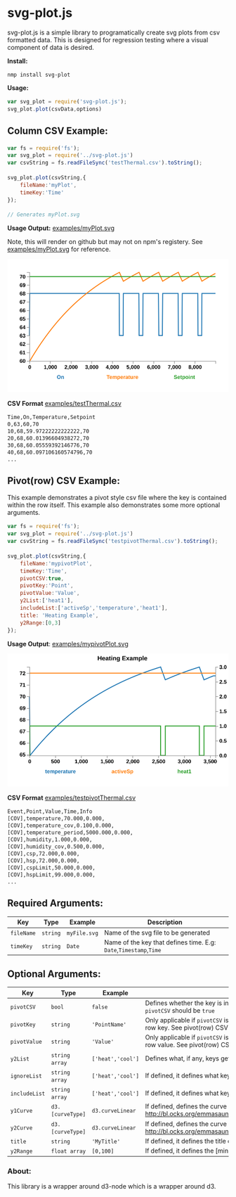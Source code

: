 # svg-plot.js

svg-plot.js is a simple library to programatically create svg plots from csv formatted data. This is designed for regression testing where a visual component of data is desired. 

**Install:**

```console
nmp install svg-plot
```

**Usage:**

```js
var svg_plot = require('svg-plot.js');
svg_plot.plot(csvData,options)
```

## Column CSV Example:

```js
var fs = require('fs');
var svg_plot = require('../svg-plot.js')
var csvString = fs.readFileSync('testThermal.csv').toString();

svg_plot.plot(csvString,{
    fileName:'myPlot',
    timeKey:'Time'
});

// Generates myPlot.svg
```

**Usage Output:** [examples/myPlot.svg](examples/myPlot.svg)

Note, this will render on github but may not on npm's registery. See [examples/myPlot.svg](examples/myPlot.svg) for reference.

<p align='center'>
    <img src='examples/myPlot.svg'>
</p>

**CSV Format** [examples/testThermal.csv](examples/testThermal.csv)

```csv
Time,On,Temperature,Setpoint
0,63,60,70
10,68,59.97222222222222,70
20,68,60.01396604938272,70
30,68,60.05559392146776,70
40,68,60.097106160574796,70
...
```

## Pivot(row) CSV Example: 

This example demonstrates a pivot style csv file where the key is contained within the row itself. This example also demonstrates some more optional arguments.

```js
var fs = require('fs');
var svg_plot = require('../svg-plot.js')
var csvString = fs.readFileSync('testpivotThermal.csv').toString();

svg_plot.plot(csvString,{
    fileName:'mypivotPlot',
    timeKey:'Time',
    pivotCSV:true,
    pivotKey:'Point',
    pivotValue:'Value',
    y2List:['heat1'],
    includeList:['activeSp','temperature','heat1'],
    title: 'Heating Example',
    y2Range:[0,3]
});
```

**Usage Output**: [examples/mypivotPlot.svg](examples/mypivotPlot.svg)

<p align='center'>
    <img src='examples/mypivotPlot.svg'>
</p>

**CSV Format** [examples/testpivotThermal.csv](examples/testpivotThermal.csv)

```
Event,Point,Value,Time,Info
[COV],temperature,70.000,0.000,
[COV],temperature_cov,0.100,0.000,
[COV],temperature_period,5000.000,0.000,
[COV],humidity,1.000,0.000,
[COV],humidity_cov,0.500,0.000,
[COV],csp,72.000,0.000,
[COV],hsp,72.000,0.000,
[COV],cspLimit,50.000,0.000,
[COV],hspLimit,99.000,0.000,
...
```

## Required Arguments: 

| Key | Type | Example | Description |
| ----- | ----- | ------ | ----- | 
| `fileName` | `string` | `myFile.svg` |   Name of the svg file to be generated |
| `timeKey` | `string` | `Date` | Name of the key that defines time. E.g: `Date`,`Timestamp`,`Time` 

## Optional Arguments:

| Key | Type | Example | Description |
| ----- | ----- | ------ | ----- | 
| `pivotCSV` | `bool` | `false` | Defines whether the key is in a column or a row. When the key is in the row, `pivotCSV` should be `true` | 
| `pivotKey` | `string` | `'PointName'` | Only applicable if `pivotCSV` is `true`: Define the column key which defines the row key. See pivot(row) CSV Example example. |
| `pivotValue` | `string` | `'Value'` | Only applicable if `pivotCSV` is `true`: Define the column key which defines the row value. See pivot(row) CSV Example example. |
| `y2List` | `string array` | `['heat','cool']` | Defines what, if any, keys get assigned to the y2 axis.  | 
| `ignoreList`| `string array` | `['heat','cool']` | If defined, it defines what keys are ignored / not plotted.
| `includeList` | `string array` | `['heat','cool']` | If defined, it defines what keys are plotted
|`y1Curve`| `d3.[curveType]` | `d3.curveLinear` | If defined, defines the curve style. See http://bl.ocks.org/emmasaunders/c25a147970def2b02d8c7c2719dc7502
| `y2Curve`| `d3.[curveType]` | `d3.curveLinear` | If defined, defines the curve style. See http://bl.ocks.org/emmasaunders/c25a147970def2b02d8c7c2719dc7502 | 
| `title` | `string` | `'MyTitle'` | If defined, it defines the title of the plot |  
| `y2Range` | `float array` | `[0,100]` | If defined, it defines the [min,max] of the yRange.

### About: 

This library is a wrapper around d3-node which is a wrapper around d3. 
